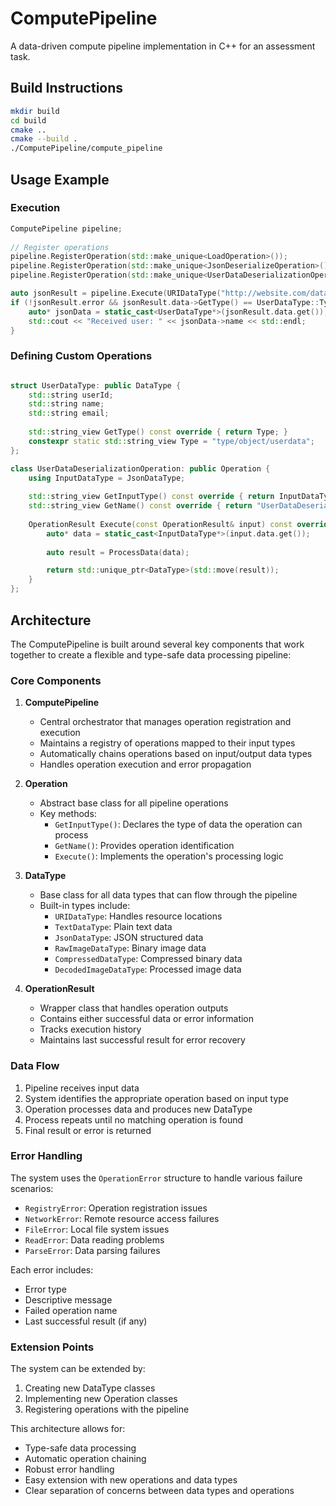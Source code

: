 # ComputePipeline

A data-driven compute pipeline implementation in C++ for an assessment task.

## Build Instructions

```bash
mkdir build
cd build
cmake ..
cmake --build .
./ComputePipeline/compute_pipeline
```

## Usage Example

### Execution
```cpp
ComputePipeline pipeline;
    
// Register operations
pipeline.RegisterOperation(std::make_unique<LoadOperation>());
pipeline.RegisterOperation(std::make_unique<JsonDeserializeOperation>());
pipeline.RegisterOperation(std::make_unique<UserDataDeserializationOperation>());

auto jsonResult = pipeline.Execute(URIDataType("http://website.com/data.json"));
if (!jsonResult.error && jsonResult.data->GetType() == UserDataType::Type) {
    auto* jsonData = static_cast<UserDataType*>(jsonResult.data.get());
    std::cout << "Received user: " << jsonData->name << std::endl;
}
```

### Defining Custom Operations
```cpp

struct UserDataType: public DataType {
    std::string userId;
    std::string name;
    std::string email;
    
    std::string_view GetType() const override { return Type; }
    constexpr static std::string_view Type = "type/object/userdata";
};

class UserDataDeserializationOperation: public Operation {
    using InputDataType = JsonDataType;
    
    std::string_view GetInputType() const override { return InputDataType::Type; }
    std::string_view GetName() const override { return "UserDataDeserializationOperation"; }
    
    OperationResult Execute(const OperationResult& input) const override {
        auto* data = static_cast<InputDataType*>(input.data.get());
        
        auto result = ProcessData(data);

        return std::unique_ptr<DataType>(std::move(result));
    }
};
```

## Architecture

The ComputePipeline is built around several key components that work together to create a flexible and type-safe data processing pipeline:

### Core Components

1. **ComputePipeline**
   - Central orchestrator that manages operation registration and execution
   - Maintains a registry of operations mapped to their input types
   - Automatically chains operations based on input/output data types
   - Handles operation execution and error propagation

2. **Operation**
   - Abstract base class for all pipeline operations
   - Key methods:
     - `GetInputType()`: Declares the type of data the operation can process
     - `GetName()`: Provides operation identification
     - `Execute()`: Implements the operation's processing logic

3. **DataType**
   - Base class for all data types that can flow through the pipeline
   - Built-in types include:
     - `URIDataType`: Handles resource locations
     - `TextDataType`: Plain text data
     - `JsonDataType`: JSON structured data
     - `RawImageDataType`: Binary image data
     - `CompressedDataType`: Compressed binary data
     - `DecodedImageDataType`: Processed image data

4. **OperationResult**
   - Wrapper class that handles operation outputs
   - Contains either successful data or error information
   - Tracks execution history
   - Maintains last successful result for error recovery

### Data Flow

1. Pipeline receives input data
2. System identifies the appropriate operation based on input type
3. Operation processes data and produces new DataType
4. Process repeats until no matching operation is found
5. Final result or error is returned

### Error Handling

The system uses the `OperationError` structure to handle various failure scenarios:
- `RegistryError`: Operation registration issues
- `NetworkError`: Remote resource access failures
- `FileError`: Local file system issues
- `ReadError`: Data reading problems
- `ParseError`: Data parsing failures

Each error includes:
- Error type
- Descriptive message
- Failed operation name
- Last successful result (if any)

### Extension Points

The system can be extended by:
1. Creating new DataType classes
2. Implementing new Operation classes
3. Registering operations with the pipeline

This architecture allows for:
- Type-safe data processing
- Automatic operation chaining
- Robust error handling
- Easy extension with new operations and data types
- Clear separation of concerns between data types and operations
